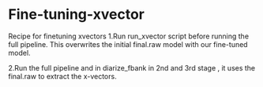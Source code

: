 # Fine-tuning-xvector
Recipe for finetuning xvectors
1.Run run_xvector script before running the full pipeline. This overwrites the initial final.raw model with our fine-tuned model.

2.Run the full pipeline and in diarize_fbank in 2nd and 3rd stage , it uses the final.raw to extract the x-vectors.
